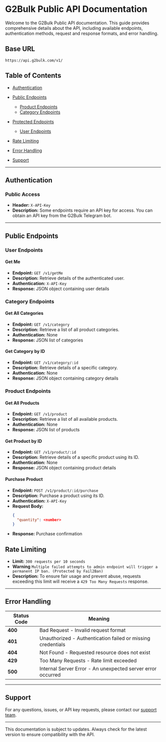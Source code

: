 # G2Bulk Public API Documentation

Welcome to the G2Bulk Public API documentation. This guide provides comprehensive details about the API, including available endpoints, authentication methods, request and response formats, and error handling.

## Base URL
```
https://api.g2bulk.com/v1/
```

## Table of Contents
- [Authentication](#authentication)
- [Public Endpoints](#public-endpoints)
  - [Product Endpoints](#product-endpoints)
  - [Category Endpoints](#category-endpoints)
- [Protected Endpoints](#protected-endpoints)
  - [User Endpoints](#user-endpoints)

- [Rate Limiting](#rate-limiting)
- [Error Handling](#error-handling)
- [Support](#support)

---

## Authentication

### Public Access 
- **Header:** `X-API-Key`
- **Description:** Some endpoints require an API key for access. You can obtain an API key from the G2Bulk Telegram bot.

---

## Public Endpoints

### User Endpoints 
#### Get Me
- **Endpoint:** `GET /v1/getMe`
- **Description:** Retrieve details of the authenticated user.
- **Authentication:** `X-API-Key`
- **Response:** JSON object containing user details

### Category Endpoints

#### Get All Categories
- **Endpoint:** `GET /v1/category`
- **Description:** Retrieve a list of all product categories.
- **Authentication:** None
- **Response:** JSON list of categories

#### Get Category by ID
- **Endpoint:** `GET /v1/category/:id`
- **Description:** Retrieve details of a specific category.
- **Authentication:** None
- **Response:** JSON object containing category details


### Product Endpoints

#### Get All Products
- **Endpoint:** `GET /v1/product`
- **Description:** Retrieve a list of all available products.
- **Authentication:** None
- **Response:** JSON list of products

#### Get Product by ID
- **Endpoint:** `GET /v1/product/:id`
- **Description:** Retrieve details of a specific product using its ID.
- **Authentication:** None
- **Response:** JSON object containing product details

#### Purchase Product
- **Endpoint:** `POST /v1/product/:id/purchase`
- **Description:** Purchase a product using its ID.
- **Authentication:** `X-API-Key`
- **Request Body:**
  ```json
  {
    "quantity": <number>
  }
  ```
- **Response:** Purchase confirmation


## Rate Limiting
- **Limit:** `300 requests per 10 seconds`
- **Warning** `Multiple failed attempts to admin endpoint will trigger a permanent IP ban. (Protected by Fail2Ban)`
- **Description:** To ensure fair usage and prevent abuse, requests exceeding this limit will receive a `429 Too Many Requests` response.

---

## Error Handling

| Status Code | Meaning |
|-------------|---------|
| **400** | Bad Request - Invalid request format |
| **401** | Unauthorized - Authentication failed or missing credentials |
| **404** | Not Found - Requested resource does not exist |
| **429** | Too Many Requests - Rate limit exceeded |
| **500** | Internal Server Error - An unexpected server error occurred |

---

## Support
For any questions, issues, or API key requests, please contact our [support team](https://t.me/seedon).

---

This documentation is subject to updates. Always check for the latest version to ensure compatibility with the API.

